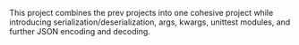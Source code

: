 This project combines the prev projects into one cohesive project while introducing serialization/deserialization, args, kwargs, unittest modules, and further JSON encoding and decoding.
